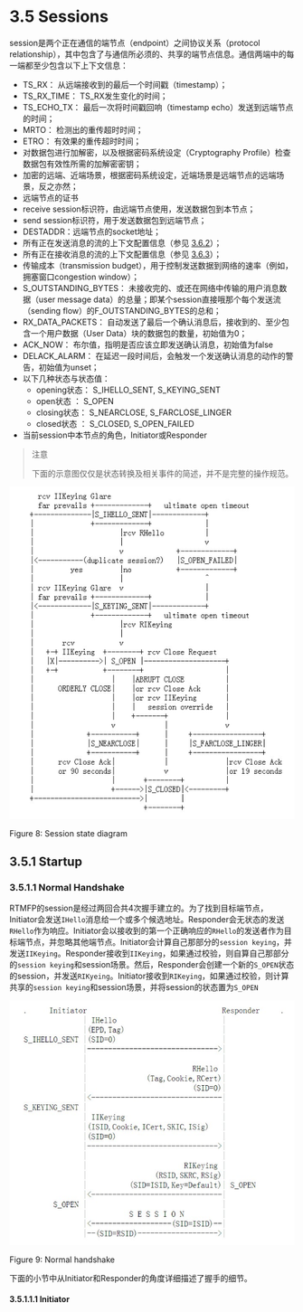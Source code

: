 # 3.5 Sessions

session是两个正在通信的端节点（endpoint）之间协议关系（protocol relationship），其中包含了与通信所必须的、共享的端节点信息。通信两端中的每一端都至少包含以下上下文信息：

* TS_RX： 从远端接收到的最后一个时间戳（timestamp）；
* TS_RX_TIME： TS_RX发生变化的时间；
* TS_ECHO_TX： 最后一次将时间戳回响（timestamp echo）发送到远端节点的时间；
* MRTO： 检测出的重传超时时间；
* ETRO： 有效果的重传超时时间；
* 对数据包进行加解密，以及根据密码系统设定（Cryptography Profile）检查数据包有效性所需的加解密密钥；
* 加密的远端、近端场景，根据密码系统设定，近端场景是远端节点的远端场景，反之亦然；
* 远端节点的证书
* receive session标识符，由远端节点使用，发送数据包到本节点；
* send session标识符，用于发送数据包到远端节点；
* DESTADDR：远端节点的socket地址；
* 所有正在发送消息的流的上下文配置信息（参见 [3.6.2][1]）；
* 所有正在接收消息的流的上下文配置信息（参见 [3.6.3][2]）；
* 传输成本（transmission budget），用于控制发送数据到网络的速率（例如，拥塞窗口congestion window）；
* S_OUTSTANDING_BYTES： 未接收完的、或还在网络中传输的用户消息数据（user message data）的总量；即某个session直接哦那个每个发送流（sending flow）的F_OUTSTANDING_BYTES的总和；
* RX_DATA_PACKETS： 自动发送了最后一个确认消息后，接收到的、至少包含一个用户数据（User Data）块的数据包的数量，初始值为0；
* ACK_NOW： 布尔值，指明是否应该立即发送确认消息，初始值为false
* DELACK_ALARM： 在延迟一段时间后，会触发一个发送确认消息的动作的警告，初始值为unset；
* 以下几种状态与状态值：
    * opening状态： S_IHELLO_SENT, S_KEYING_SENT
    * open状态   ： S_OPEN
    * closing状态： S_NEARCLOSE, S_FARCLOSE_LINGER
    * closed状态 ： S_CLOSED, S_OPEN_FAILED
* 当前session中本节点的角色，Initiator或Responder

>注意
>
>下面的示意图仅仅是状态转换及相关事件的简述，并不是完整的操作规范。

![Figure 8: Session state diagram][3]

Figure 8: Session state diagram

## 3.5.1 Startup

### 3.5.1.1 Normal Handshake

RTMFP的session是经过两回合共4次握手建立的。为了找到目标端节点，Initiator会发送`IHello`消息给一个或多个候选地址。Responder会无状态的发送`RHello`作为响应。Initiator会以接收到的第一个正确响应的`RHello`的发送者作为目标端节点，并忽略其他端节点。Initiator会计算自己那部分的`session keying`，并发送`IIKeying`。Responder接收到`IIKeying`，如果通过校验，则自算自己那部分的`session keying`和session场景。然后，Responder会创建一个新的`S_OPEN`状态的session，并发送`RIKyeing`。Initiator接收到`RIKeying`，如果通过校验，则计算共享的`session keying`和session场景，并将session的状态置为`S_OPEN`

![Figure 9: Normal handshake][4]

Figure 9: Normal handshake

下面的小节中从Initiator和Responder的角度详细描述了握手的细节。

#### 3.5.1.1.1 Initiator





[1]:    ./3.6.2_Sender.md
[2]:    ./3.6.3_Receiver.md
[3]:    ../images/figure-8.jpg
[4]:    ../images/figure-9.jpg
